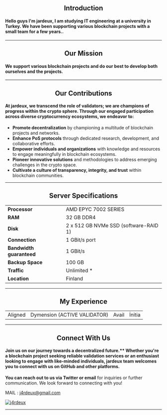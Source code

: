 <h2 align="center">Introduction</h1>
<h4 align="left">Hello guys I'm jardeux, I am studying IT engineering at a university in Turkey. We have been supporting various blockchain projects with a small team for a few years..</h4>

---

<h2 align="center">Our Mission</h1>
<h4 align="left">We support various blockchain projects and do our best to develop both ourselves and the projects.</h4>

---
<h2 align="center">Our Contributions</h2>
<h4 align="left"> At jardeux, we transcend the role of validators; we are champions of progress within the crypto sphere. Through our engaged participation across diverse cryptocurrency ecosystems, we endeavor to:</h4>
<ul>
  <li><strong>Promote decentralization</strong> by championing a multitude of blockchain projects and networks.</li>
  <li><strong>Enhance PoS protocols</strong> through dedicated research, development, and collaborative efforts.</li>
  <li><strong>Empower individuals and organizations</strong> with knowledge and resources to engage meaningfully in blockchain ecosystems.</li>
  <li><strong>Pioneer innovative solutions</strong> and methodologies to address emerging challenges in the crypto space.</li>
  <li><strong>Cultivate a culture of transparency, integrity, and trust</strong> within blockchain communities.</li>
</ul>

---

<h2 align="center">Server Specifications</h2>
<table align="center">
  <tr>
    <td><strong>Processor</strong></td>
    <td>AMD EPYC 7002 SERIES</td>
  </tr>
  <tr>
    <td><strong>RAM</strong></td>
    <td>32 GB DDR4</td>
  </tr>
  <tr>
    <td><strong>Disk</strong></td>
    <td>2 x 512 GB NVMe SSD (software-RAID 1)</td>
  </tr>
  <tr>
    <td><strong>Connection</strong></td>
    <td>1 GBit/s port</td>
  </tr>
  <tr>
    <td><strong>Bandwidth guaranteed</strong></td>
    <td>1 GBit/s</td>
  </tr>
  <tr>
    <td><strong>Backup Space</strong></td>
    <td>100 GB</td>
  </tr>
  <tr>
    <td><strong>Traffic</strong></td>
    <td>Unlimited *</td>
  </tr>
  <tr>
    <td><strong>Location</strong></td>
    <td>Finland</td>
  </tr>
</table>

---

<h2 align="center">My Experience</h3>
<table style="width: 100%;">
  <tr>
    <td>Aligned</td>
    <td>Dymension (ACTIVE VALIDATOR)</td>
    <td>Avail</td>
    <td>İnitia</td>
  </tr>
</table>



---
<h2 align="center">Connect With Us</h2>
<h4 align="left">Join us on our journey towards a decentralized future.** Whether you're a blockchain project seeking reliable validation services or an enthusiast looking to engage with like-minded individuals, jardeux team welcomes you to connect with us on GitHub and other platforms.</h4>

**You can reach out to us via Twitter or email** for inquiries or further communication. We look forward to connecting with you! 

MAIL : j4rdeux@gmail.com




<p align="left"> <a href="https://twitter.com/j4rdeux" target="blank"><img src="https://img.shields.io/twitter/follow/j4rdeux?logo=twitter&style=for-the-badge" alt="j4rdeux" /></a> </p>

---





